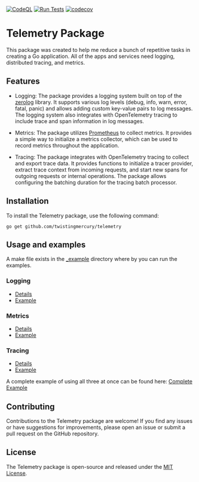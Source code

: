 [![CodeQL](https://github.com/twistingmercury/telemetry/actions/workflows/codeql.yml/badge.svg)](https://github.com/twistingmercury/telemetry/actions/workflows/codeql.yml)
[![Run Tests](https://github.com/twistingmercury/telemetry/actions/workflows/go.yml/badge.svg?branch=main)](https://github.com/twistingmercury/telemetry/actions/workflows/go.yml)
[![codecov](https://codecov.io/github/twistingmercury/telemetry/graph/badge.svg?token=U6C4TE88OP)](https://codecov.io/github/twistingmercury/telemetry)
# Telemetry Package

This package was created to help me reduce a bunch of repetitive tasks in creating a Go application. All of the apps and services need logging, distributed tracing, and metrics.

## Features

- Logging: The package provides a logging system built on top of the [zerolog](https://pkg.go.dev/github.com/rs/zerolog)   library. It supports various log levels (debug, info, warn, error, fatal, panic) and allows adding custom key-value pairs to log messages. The logging system also integrates with OpenTelemetry tracing to include trace and span information in log messages.

- Metrics: The package utilizes [Prometheus](https://pkg.go.dev/github.com/prometheus/client_golang/prometheus) to collect metrics. It provides a simple way to initialize a metrics collector, which can be used to record metrics throughout the application.

- Tracing: The package integrates with OpenTelemetry tracing to collect and export trace data. It provides functions to initialize a tracer provider, extract trace context from incoming requests, and start new spans for outgoing requests or internal operations. The package allows configuring the batching duration for the tracing batch processor.

## Installation

To install the Telemetry package, use the following command:

```
go get github.com/twistingmercury/telemetry
```

## Usage and examples

A make file exists in the [_example](./_example/Makefile) directory where by you can run the examples.

### Logging
* [Details](./logging/README.md)
* [Example](./_example/logging/main.go)

### Metrics
* [Details](./metrics/README.md)
* [Example](./_example/metrics/main.go)

### Tracing
* [Details](./tracing/README.md)
* [Example](./_example/metrics/main.go)

A complete example of using all three at once can be found here: [Complete Example](./_example/complete/main.go)

## Contributing


Contributions to the Telemetry package are welcome! If you find any issues or have suggestions for improvements, please open an issue or submit a pull request on the GitHub repository.

## License

The Telemetry package is open-source and released under the [MIT License](LICENSE).